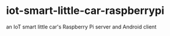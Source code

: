 # iot-smart-little-car-raspberrypi
an IoT smart little car's Raspberry Pi server and Android client

